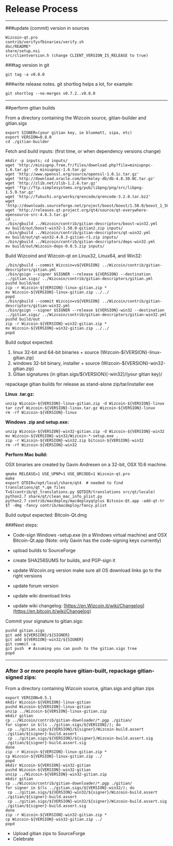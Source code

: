 Release Process
====================

* * *

###update (commit) version in sources


	Wizcoin-qt.pro
	contrib/verifysfbinaries/verify.sh
	doc/README*
	share/setup.nsi
	src/clientversion.h (change CLIENT_VERSION_IS_RELEASE to true)

###tag version in git

	git tag -a v0.8.0

###write release notes. git shortlog helps a lot, for example:

	git shortlog --no-merges v0.7.2..v0.8.0

* * *

##perform gitian builds

 From a directory containing the Wizcoin source, gitian-builder and gitian.sigs
  
	export SIGNER=(your gitian key, ie bluematt, sipa, etc)
	export VERSION=0.8.0
	cd ./gitian-builder

 Fetch and build inputs: (first time, or when dependency versions change)

	mkdir -p inputs; cd inputs/
	wget 'http://miniupnp.free.fr/files/download.php?file=miniupnpc-1.6.tar.gz' -O miniupnpc-1.6.tar.gz
	wget 'http://www.openssl.org/source/openssl-1.0.1c.tar.gz'
	wget 'http://download.oracle.com/berkeley-db/db-4.8.30.NC.tar.gz'
	wget 'http://zlib.net/zlib-1.2.6.tar.gz'
	wget 'ftp://ftp.simplesystems.org/pub/libpng/png/src/libpng-1.5.9.tar.gz'
	wget 'http://fukuchi.org/works/qrencode/qrencode-3.2.0.tar.bz2'
	wget 'http://downloads.sourceforge.net/project/boost/boost/1.50.0/boost_1_50_0.tar.bz2'
	wget 'http://releases.qt-project.org/qt4/source/qt-everywhere-opensource-src-4.8.3.tar.gz'
	cd ..
	./bin/gbuild ../Wizcoin/contrib/gitian-descriptors/boost-win32.yml
	mv build/out/boost-win32-1.50.0-gitian2.zip inputs/
	./bin/gbuild ../Wizcoin/contrib/gitian-descriptors/qt-win32.yml
	mv build/out/qt-win32-4.8.3-gitian-r1.zip inputs/
	./bin/gbuild ../Wizcoin/contrib/gitian-descriptors/deps-win32.yml
	mv build/out/Wizcoin-deps-0.0.5.zip inputs/

 Build Wizcoind and Wizcoin-qt on Linux32, Linux64, and Win32:
  
	./bin/gbuild --commit Wizcoin=v${VERSION} ../Wizcoin/contrib/gitian-descriptors/gitian.yml
	./bin/gsign --signer $SIGNER --release ${VERSION} --destination ../gitian.sigs/ ../Wizcoin/contrib/gitian-descriptors/gitian.yml
	pushd build/out
	zip -r Wizcoin-${VERSION}-linux-gitian.zip *
	mv Wizcoin-${VERSION}-linux-gitian.zip ../../
	popd
	./bin/gbuild --commit Wizcoin=v${VERSION} ../Wizcoin/contrib/gitian-descriptors/gitian-win32.yml
	./bin/gsign --signer $SIGNER --release ${VERSION}-win32 --destination ../gitian.sigs/ ../Wizcoin/contrib/gitian-descriptors/gitian-win32.yml
	pushd build/out
	zip -r Wizcoin-${VERSION}-win32-gitian.zip *
	mv Wizcoin-${VERSION}-win32-gitian.zip ../../
	popd

  Build output expected:

  1. linux 32-bit and 64-bit binaries + source (Wizcoin-${VERSION}-linux-gitian.zip)
  2. windows 32-bit binary, installer + source (Wizcoin-${VERSION}-win32-gitian.zip)
  3. Gitian signatures (in gitian.sigs/${VERSION}[-win32]/(your gitian key)/

repackage gitian builds for release as stand-alone zip/tar/installer exe

**Linux .tar.gz:**

	unzip Wizcoin-${VERSION}-linux-gitian.zip -d Wizcoin-${VERSION}-linux
	tar czvf Wizcoin-${VERSION}-linux.tar.gz Wizcoin-${VERSION}-linux
	rm -rf Wizcoin-${VERSION}-linux

**Windows .zip and setup.exe:**

	unzip Wizcoin-${VERSION}-win32-gitian.zip -d Wizcoin-${VERSION}-win32
	mv Wizcoin-${VERSION}-win32/Wizcoin-*-setup.exe .
	zip -r Wizcoin-${VERSION}-win32.zip bitcoin-${VERSION}-win32
	rm -rf Wizcoin-${VERSION}-win32

**Perform Mac build:**

  OSX binaries are created by Gavin Andresen on a 32-bit, OSX 10.6 machine.

	qmake RELEASE=1 USE_UPNP=1 USE_QRCODE=1 Wizcoin-qt.pro
	make
	export QTDIR=/opt/local/share/qt4  # needed to find translations/qt_*.qm files
	T=$(contrib/qt_translations.py $QTDIR/translations src/qt/locale)
	python2.7 share/qt/clean_mac_info_plist.py
	python2.7 contrib/macdeploy/macdeployqtplus Bitcoin-Qt.app -add-qt-tr $T -dmg -fancy contrib/macdeploy/fancy.plist

 Build output expected: Bitcoin-Qt.dmg

###Next steps:

* Code-sign Windows -setup.exe (in a Windows virtual machine) and
  OSX Bitcoin-Qt.app (Note: only Gavin has the code-signing keys currently)

* upload builds to SourceForge

* create SHA256SUMS for builds, and PGP-sign it

* update Wizcoin.org version
  make sure all OS download links go to the right versions

* update forum version

* update wiki download links

* update wiki changelog: [https://en.Wizcoin.it/wiki/Changelog](https://en.bitcoin.it/wiki/Changelog)

Commit your signature to gitian.sigs:

	pushd gitian.sigs
	git add ${VERSION}/${SIGNER}
	git add ${VERSION}-win32/${SIGNER}
	git commit -a
	git push  # Assuming you can push to the gitian.sigs tree
	popd

-------------------------------------------------------------------------

### After 3 or more people have gitian-built, repackage gitian-signed zips:

From a directory containing Wizcoin source, gitian.sigs and gitian zips

	export VERSION=0.5.1
	mkdir Wizcoin-${VERSION}-linux-gitian
	pushd Wizcoin-${VERSION}-linux-gitian
	unzip ../Wizcoin-${VERSION}-linux-gitian.zip
	mkdir gitian
	cp ../Wizcoin/contrib/gitian-downloader/*.pgp ./gitian/
	for signer in $(ls ../gitian.sigs/${VERSION}/); do
	 cp ../gitian.sigs/${VERSION}/${signer}/Wizcoin-build.assert ./gitian/${signer}-build.assert
	 cp ../gitian.sigs/${VERSION}/${signer}/Wizcoin-build.assert.sig ./gitian/${signer}-build.assert.sig
	done
	zip -r Wizcoin-${VERSION}-linux-gitian.zip *
	cp Wizcoin-${VERSION}-linux-gitian.zip ../
	popd
	mkdir Wizcoin-${VERSION}-win32-gitian
	pushd Wizcoin-${VERSION}-win32-gitian
	unzip ../Wizcoin-${VERSION}-win32-gitian.zip
	mkdir gitian
	cp ../Wizcoin/contrib/gitian-downloader/*.pgp ./gitian/
	for signer in $(ls ../gitian.sigs/${VERSION}-win32/); do
	 cp ../gitian.sigs/${VERSION}-win32/${signer}/Wizcoin-build.assert ./gitian/${signer}-build.assert
	 cp ../gitian.sigs/${VERSION}-win32/${signer}/Wizcoin-build.assert.sig ./gitian/${signer}-build.assert.sig
	done
	zip -r Wizcoin-${VERSION}-win32-gitian.zip *
	cp Wizcoin-${VERSION}-win32-gitian.zip ../
	popd

- Upload gitian zips to SourceForge
- Celebrate 
